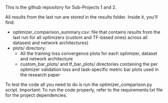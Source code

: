 This is the github repository for Sub-Projects 1 and 2.

All results from the last run are stored in the results folder. Inside it, you'll find:
- optimizer_comparison_summary.csv: file that contains results from the last run for all optimizers (custom and TF-based ones) across all datasest and network architectures)
- plots/ directory:
  - All the training loss convergence plots for each optimizer, dataset and network architecture
  - custom_bar_plots/ and tf_bar_plots/ directories containing the per optimizer validation loss and task-specific metric bar plots used in the research paper
  
To test the code all you need to do is run the optimizer_comparison.py script. 
Important: To run the code properly, refer to the requirements.txt file for the project dependencies.

